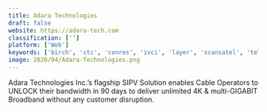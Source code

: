 ```yaml
---
title: Adara Technologies
draft: false 
website: https://adara-tech.com
classification: ['']
platform: ['Web']
keywords: ['birch', 'ctc', 'conres', 'ivci', 'layer', 'scansatel', 'telesat', 'viditek']
image: 2020/04/Adara-Technologies.png
---
```

Adara Technologies Inc.’s flagship SIPV Solution enables Cable Operators to UNLOCK their bandwidth in 90 days to deliver unlimited 4K & multi-GIGABIT Broadband without any customer disruption.